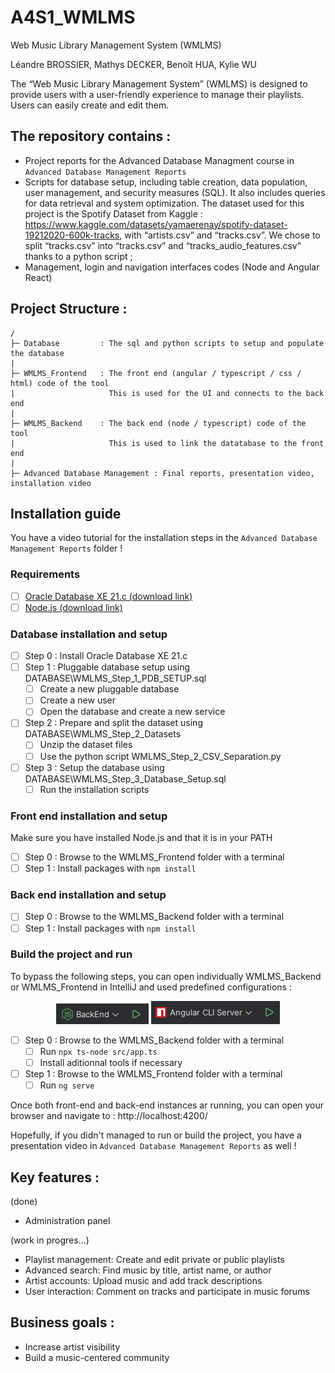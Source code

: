 # A4S1_WMLMS

Web Music Library Management System (WMLMS)

Léandre BROSSIER, Mathys DECKER, Benoît HUA, Kylie WU

The “Web Music Library Management System” (WMLMS) is designed to provide users with a user-friendly experience to manage their playlists. Users can easily create and edit them.

## The repository contains : 

- Project reports for the Advanced Database Managment course in `Advanced Database Management Reports`
- Scripts for database setup, including table creation, data population, user management, and security measures (SQL). It also includes queries for data retrieval and system optimization. The dataset used for this project is the Spotify Dataset from Kaggle : https://www.kaggle.com/datasets/yamaerenay/spotify-dataset-19212020-600k-tracks, with “artists.csv” and “tracks.csv”. We chose to split “tracks.csv” into “tracks.csv” and “tracks_audio_features.csv” thanks to a python script ;
- Management, login and navigation interfaces codes (Node and Angular React)

## Project Structure : 

```
/
├─ Database         : The sql and python scripts to setup and populate the database
|
├─ WMLMS_Frontend   : The front end (angular / typescript / css / html) code of the tool
|                     This is used for the UI and connects to the back end
|           
├─ WMLMS_Backend    : The back end (node / typescript) code of the tool
|                     This is used to link the datatabase to the front end
|
├─ Advanced Database Management : Final reports, presentation video, installation video 
```

## Installation guide

You have a video tutorial for the installation steps in the `Advanced Database Management Reports` folder !

### Requirements

- [ ] [Oracle Database XE 21.c (download link)](https://www.oracle.com/database/technologies/xe-downloads.html)
- [ ] [Node.js (download link)](https://nodejs.org/en)

### Database installation and setup

- [ ] Step 0 : Install Oracle Database XE 21.c
- [ ] Step 1 : Pluggable database setup using DATABASE\WMLMS_Step_1_PDB_SETUP.sql
  - [ ] Create a new pluggable database
  - [ ] Create a new user
  - [ ] Open the database and create a new service
- [ ] Step 2 : Prepare and split the dataset using DATABASE\WMLMS_Step_2_Datasets
  - [ ] Unzip the dataset files
  - [ ] Use the python script WMLMS_Step_2_CSV_Separation.py 
- [ ] Step 3 : Setup the database using  DATABASE\WMLMS_Step_3_Database_Setup.sql
  - [ ] Run the installation scripts

### Front end installation and setup

Make sure you have installed Node.js and that it is in your PATH

- [ ] Step 0 : Browse to the WMLMS_Frontend folder with a terminal
- [ ] Step 1 : Install packages with `npm install`

### Back end installation and setup

- [ ] Step 0 : Browse to the WMLMS_Backend folder with a terminal
- [ ] Step 1 : Install packages with `npm install`

### Build the project and run

To bypass the following steps, you can open individually WMLMS_Backend or WMLMS_Frontend in IntelliJ and used predefined configurations :
<p align="center">
 <img src="Advanced Database Management Reports/Readme_Assets/IntelliJ_Backend_Run.png" />
 <img src="Advanced Database Management Reports/Readme_Assets//IntelliJ_Frontend_Run.png" />
</p>


- [ ] Step 0 : Browse to the WMLMS_Backend folder with a terminal
  - [ ] Run `npx ts-node src/app.ts`
  - [ ] Install aditionnal tools if necessary
- [ ] Step 1 : Browse to the WMLMS_Frontend folder with a terminal
  - [ ] Run `ng serve`

Once both front-end and back-end instances ar running, you can open your browser and navigate to : http://localhost:4200/

Hopefully, if you didn't managed to run or build the project, you have a presentation video in `Advanced Database Management Reports` as well !

## Key features :

(done)
- Administration panel

(work in progres...)
- Playlist management: Create and edit private or public playlists
- Advanced search: Find music by title, artist name, or author
- Artist accounts: Upload music and add track descriptions
- User interaction: Comment on tracks and participate in music forums

## Business goals :

- Increase artist visibility
- Build a music-centered community

